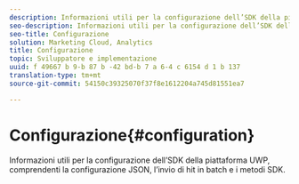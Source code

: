 ```yaml
---
description: Informazioni utili per la configurazione dell’SDK della piattaforma UWP, comprendenti la configurazione JSON, l’invio di hit in batch e i metodi SDK.
seo-description: Informazioni utili per la configurazione dell’SDK della piattaforma UWP, comprendenti la configurazione JSON, l’invio di hit in batch e i metodi SDK.
seo-title: Configurazione
solution: Marketing Cloud, Analytics
title: Configurazione
topic: Sviluppatore e implementazione
uuid: f 49667 b 9-b 87 b -42 bd-b 7 a 6-4 c 6154 d 1 b 137
translation-type: tm+mt
source-git-commit: 54150c39325070f37f8e1612204a745d81551ea7

---
```



# Configurazione{#configuration}

Informazioni utili per la configurazione dell’SDK della piattaforma UWP, comprendenti la configurazione JSON, l’invio di hit in batch e i metodi SDK.

